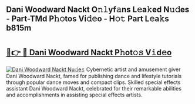 ## Dani Woodward Nackt O𝚗𝚕yf𝚊ns L𝚎a𝚔ed N𝚞𝚍es - Part-TMd P𝚑𝚘tos Vi𝚍𝚎o - H𝚘𝚝 Part L𝚎a𝚔s b815m

# <h2><a href="http://kfcqfwx.oniu.top/?m=Dani+Woodward+Nackt">🔗👉 🔴 Dani Woodward Nackt P𝚑ot𝚘𝚜 V𝚒d𝚎o</a></h2>

[![Dani Woodward Nackt Nu𝚍e𝚜](https://i.imgur.com/0qMVB7G.gif)](http://kfcqfwx.oniu.top/?m=Dani+Woodward+Nackt)
Cybernetic artist and amusement giver Dani Woodward Nackt, famed for publishing dance and lifestyle tutorials through popular dance moves and compact clips. Skilled special effects assistant Dani Woodward Nackt, celebrated for their remarkable abilities and accomplishments in assisting special effects artists.  
